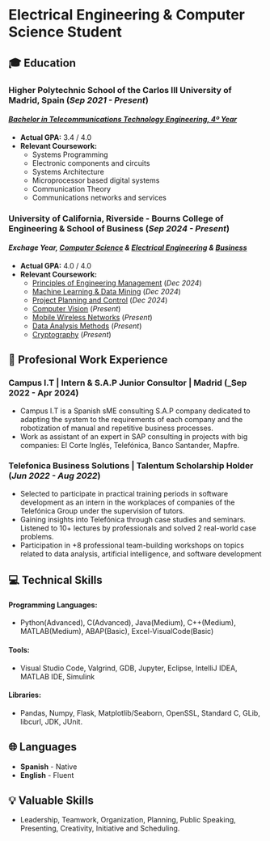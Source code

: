# Electrical Engineering & Computer Science Student

## 🎓 Education
### **Higher Polytechnic School of the Carlos III University of Madrid, Spain (_Sep 2021 - Present_)**
#### [_Bachelor in Telecommunications Technology Engineering, 4º Year_](https://www.uc3m.es/bachelor-degree/telecommunication)
- **Actual GPA:** 3.4 / 4.0
- **Relevant Coursework:**
   - Systems Programming
   - Electronic components and circuits
   - Systems Architecture
   - Microprocessor based digital systems
   - Communication Theory
   - Communications networks and services	
### **University of California, Riverside - Bourns College of Engineering & School of Business (_Sep 2024 - Present_)**
#### _Exchage Year, [Computer Science](https://www1.cs.ucr.edu/programs/undergraduate/computer-science) & [Electrical Engineering](https://www.ece.ucr.edu/undergraduate-program) & [Business](https://business.ucr.edu/undergraduate/major)_
-  **Actual GPA:** 4.0 / 4.0
-  **Relevant Coursework:**
   - [Principles of Engineering Management](https://msol.ucr.edu/courses/engr203) (_Dec 2024_)
   - [Machine Learning & Data Mining](https://www.coursicle.com/ucr/courses/CS/171/) (_Dec 2024_)
   - [Project Planning and Control](https://www.coursicle.com/ucr/courses/BUS/128/) (_Dec 2024_)
   - [Computer Vision](https://www.coursicle.com/ucr/courses/EE/146/) (_Present_)
   - [Mobile Wireless Networks](https://www.coursicle.com/ucr/courses/CS/169/) (_Present_)
   - [Data Analysis Methods](https://www.coursicle.com/ucr/courses/CS/105/) (_Present_)
   - [Cryptography](https://www.coursicle.com/ucr/courses/CS/216/) (_Present_)
  
## 💼 Profesional Work Experience
### **Campus I.T | Intern & S.A.P Junior Consultor | Madrid (_Sep 2022 - Apr 2024)**
- Campus I.T is a Spanish sME consulting S.A.P company dedicated to adapting the system to the requirements of each company and the robotization of manual and repetitive business processes.
- Work as assistant of an expert in SAP consulting in projects with big companies: El Corte Inglés, Telefónica, Banco Santander, Mapfre.

### **Telefonica Business Solutions |  Talentum Scholarship Holder (_Jun 2022 - Aug 2022_)**
- Selected to participate in practical training periods in software development as an intern in the workplaces of companies of the Telefónica Group under the supervision of tutors.
- Gaining insights into Telefónica through case studies and seminars. Listened to 10+ lectures by professionals and solved 2 real-world case problems.
- Participation in +8 professional team-building workshops on topics related to data analysis, artificial intelligence, and software development

## 💻 Technical Skills
#### Programming Languages: 
- Python(Advanced), C(Advanced), Java(Medium), C++(Medium), MATLAB(Medium), ABAP(Basic), Excel-VisualCode(Basic)
#### Tools:
- Visual Studio Code, Valgrind, GDB, Jupyter, Eclipse, IntelliJ IDEA, MATLAB IDE, Simulink
#### Libraries:
- Pandas, Numpy, Flask, Matplotlib/Seaborn, OpenSSL, Standard C, GLib, libcurl, JDK, JUnit.

## 🌐 Languages 
- **Spanish** - Native
- **English** - Fluent

## 💡 Valuable Skills
- Leadership, Teamwork, Organization, Planning, Public Speaking, Presenting, Creativity, Initiative and Scheduling.


